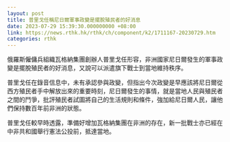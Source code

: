 ```yaml
---
layout: post
title: 普里戈任稱尼日爾軍事政變是擺脫殖民者的好消息
date: 2023-07-29 15:39:30.000000000 +08:00
link: https://news.rthk.hk/rthk/ch/component/k2/1711167-20230729.htm
categories: rthk
---
```


俄羅斯僱傭兵組織瓦格納集團創辦人普里戈任形容，非洲國家尼日爾發生的軍事政變是擺脫殖民者的好消息，又說可以派遣旗下戰士到當地維持秩序。

普里戈任在錄音信息中，未有承認參與政變，但指出今次政變是早應該將尼日爾從西方殖民者手中解放出來的重要時刻，尼日爾發生的事情，就是當地人民與殖民者之間的鬥爭，批評殖民者試圖將自己的生活規則和條件，強加給尼日爾人民，讓他們保持數百年前非洲的狀態。 

普里戈任較早時透露，準備好增加瓦格納集團在非洲的存在，新一批戰士亦已經在中非共和國舉行憲法公投前，抵達當地。
